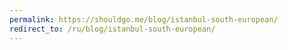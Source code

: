 ```yaml
---
permalink: https://shouldgo.me/blog/istanbul-south-european/
redirect_to: /ru/blog/istanbul-south-european/
---
```

